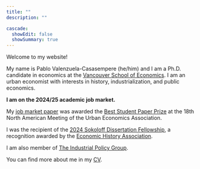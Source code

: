 ```yaml
---
title: ""
description: ""

cascade:
  showEdit: false
  showSummary: true
---
```

Welcome to my website!

My name is Pablo Valenzuela-Casasempere (he/him) and I am a Ph.D. candidate in economics at the [Vancouver School of Economics](https://economics.ubc.ca/). 
I am an urban economist with interests in history, industrialization, and public economics. 

**I am on the 2024/25 academic job market.**

My [job market paper](../files/displacement_jmp.pdf) was awarded the [Best Student Paper Prize](https://urbaneconomics.org/meetings/awards.html) at the 18th North American Meeting of the Urban Economics Association.

I was the recipient of the [2024 Sokoloff Dissertation Fellowship](https://eh.net/grants-fellowships/), a recognition awarded by the [Economic History Association](https://eh.net).

I am also member of [The Industrial Policy Group](https://www.industrialpolicygroup.com).

You can find more about me in my [CV](files/cv_pablo_last.pdf).